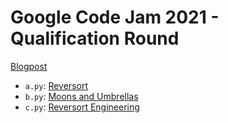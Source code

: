 # Google Code Jam 2021 - Qualification Round

[Blogpost](https://versenyprogramozas.hu/blog/2021_04_16_google_code_jam_qualification_round.html)

- `a.py`: [Reversort](https://codingcompetitions.withgoogle.com/codejam/round/000000000043580a/00000000006d0a5c)
- `b.py`: [Moons and Umbrellas](https://codingcompetitions.withgoogle.com/codejam/round/000000000043580a/00000000006d1145)
- `c.py`: [Reversort Engineering](https://codingcompetitions.withgoogle.com/codejam/round/000000000043580a/00000000006d12d7)
